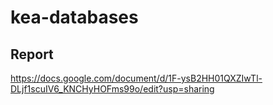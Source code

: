 # kea-databases

## Report

https://docs.google.com/document/d/1F-ysB2HH01QXZIwTl-DLjf1scuIV6_KNCHyHOFms99o/edit?usp=sharing

